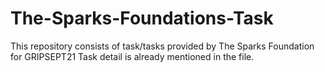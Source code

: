 # The-Sparks-Foundations-Task
This repository consists of task/tasks provided by The Sparks Foundation for GRIPSEPT21
Task detail is already mentioned in the file.
